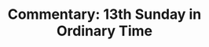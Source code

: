 ---
title: "Commentary: 13th Sunday in Ordinary Time"
layout: reader
description: "Theme: The Sermon"
feature_image: posts/commentary-ordinary-time.jpg
category: commentary
published: true
---